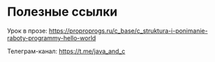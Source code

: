 # Полезные ссылки

Урок в прозе: https://proproprogs.ru/c_base/c_struktura-i-ponimanie-raboty-programmy-hello-world

Телеграм-канал: https://t.me/java_and_c